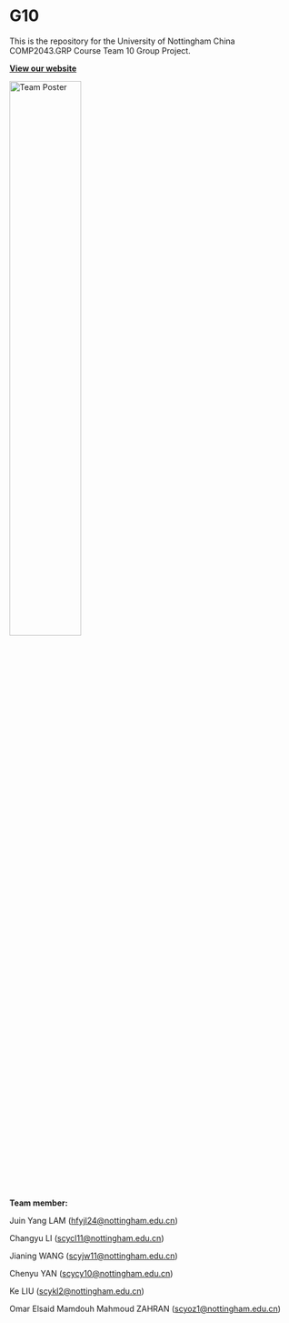 # G10

This is the repository for the University of Nottingham China COMP2043.GRP Course Team 10 Group Project.

**[View our website](https://gektec.github.io/G10beta/)**

<img src="./Documents/Poster.png" alt="Team Poster" style="width:50%;">

**Team member:**

Juin Yang LAM (hfyjl24@nottingham.edu.cn)

Changyu LI (scycl11@nottingham.edu.cn)

Jianing WANG (scyjw11@nottingham.edu.cn)

Chenyu YAN (scycy10@nottingham.edu.cn)

Ke LIU (scykl2@nottingham.edu.cn)

Omar Elsaid Mamdouh Mahmoud ZAHRAN (scyoz1@nottingham.edu.cn)
